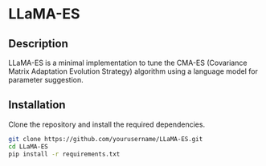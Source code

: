 # LLaMA-ES

## Description
LLaMA-ES is a minimal implementation to tune the CMA-ES (Covariance Matrix Adaptation Evolution Strategy) algorithm using a language model for parameter suggestion.

## Installation
Clone the repository and install the required dependencies.

```bash
git clone https://github.com/yourusername/LLaMA-ES.git
cd LLaMA-ES
pip install -r requirements.txt